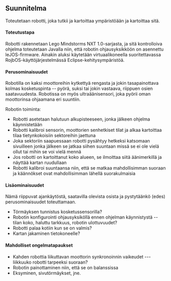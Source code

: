 ## Suunnitelma
Toteutetaan robotti, joka tutkii ja kartoittaa ympäristöään ja kartoittaa sitä.


#### Toteutustapa
Robotti rakennetaan Lego Mindstorms NXT 1.0-sarjasta, ja sitä kontrolloiva ohjelma toteutetaan Javalla niin, että robotin ohjausyksikköön on asennettu leJOS-firmware. Ainakin aluksi käytetään virtuaalikoneella suoritettavassa RojbOS-käyttöjärjestelmässä Eclipse-kehitysympäristöä.

#### Perusominaisuudet
Robotilla on kaksi moottoreihin kytkettyä rengasta ja jokin tasapainottava kolmas kosketuspinta -- pyörä, suksi tai jokin vastaava, riippuen osien saatavuudesta. Robotissa on myös ultraäänisensori, joka pyörii oman moottorinsa ohjaamana eri suuntiin.  
  
Robotin toiminta:  
  
* Robotti asetetaan halutuun alkupisteeseen, jonka jälkeen ohjelma käynnistetään
* Robotti kalibroi sensorin, moottorien senhetkiset tilat ja alkaa kartoittaa tilaa tietynkokoisiin sektoreihin jaettuna
*  Joka sektoriin saapuessaan robotti pysähtyy hetkeksi katsomaan sivuilleen jonka jälkeen se jatkaa siihen suuntaan missä se ei ole vielä ollut tai mihin se voi vielä mennä 
* Jos robotti on kartoittanut koko alueen, se ilmoittaa siitä äänimerkillä ja näyttää kartan ruudullaan 
* Robotti kalibroi suuntaansa niin, että se matkaa mahdollisimman suoraan ja käännökset ovat mahdollisimman lähellä suorakulmaisia
#### Lisäominaisuudet
Nämä riippuvat ajankäytöstä, saatavilla olevista osista ja pystytäänkö (edes) perusominaisuudet toteuttamaan.
 
* Törmäyksen tunnistus kosketussensorilla?
* Robotin konfigurointi ohjausyksiköllä ennen ohjelman käynnistystä -- tilan koko, haluttu tarkkuus, robotin ulottuvuudet?
* Robotti palaa kotiin kun se on valmis?
* Kartan jakaminen tietokoneelle?
#### Mahdolliset ongelmatapaukset
* Kahden robottia liikuttavan moottorin synkronoinnin vaikeudet --- liikkuuko robotti tarpeeksi suoraan?
* Robotin painottaminen niin, että se on balanssissa
* Eksyminen, sivutörmäykset, jne.
